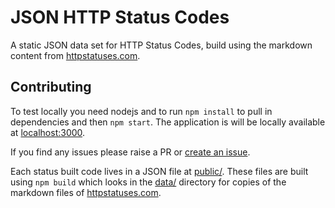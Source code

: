 # JSON HTTP Status Codes

A static JSON data set for HTTP Status Codes, build using the markdown content from [httpstatuses.com][2].

## Contributing

To test locally you need nodejs and to run `npm install` to pull in dependencies and then `npm start`. The application is will be locally available at [localhost:3000][3].

If you find any issues please raise a PR or [create an issue][1].

Each status built code lives in a JSON file at [public/](public). These files are built using `npm build` which looks in the [data/](data) directory for copies of the markdown files of [httpstatuses.com][2].

[1]: <https://github.com/lukeocodes/http-statuses-json/issues>
[2]: <https://httpstatuses.com>
[3]: <http://localhost:3000>